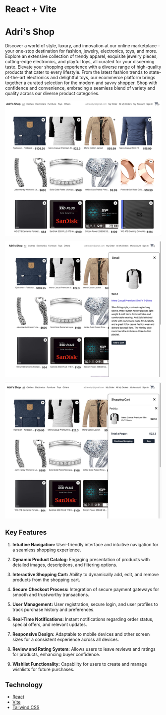 # React + Vite
# Adri's Shop


Discover a world of style, luxury, and innovation at our online marketplace – your one-stop destination for fashion, jewelry, electronics, toys, and more. Explore an extensive collection of trendy apparel, exquisite jewelry pieces, cutting-edge electronics, and playful toys, all curated for your discerning taste. Elevate your shopping experience with a diverse range of high-quality products that cater to every lifestyle. From the latest fashion trends to state-of-the-art electronics and delightful toys, our ecommerce platform brings together a curated selection for the modern and savvy shopper. Shop with confidence and convenience, embracing a seamless blend of variety and quality across our diverse product categories.


![HomePage](imagen1.png)

![Product Detail](imagen2.png)

![Shopping Cart](imagen3.png)


## Key Features
1. **Intuitive Navigation:** User-friendly interface and intuitive navigation for a seamless shopping experience.

2. **Dynamic Product Catalog:** Engaging presentation of products with detailed images, descriptions, and filtering options.

3. **Interactive Shopping Cart:** Ability to dynamically add, edit, and remove products from the shopping cart.

4. **Secure Checkout Process:** Integration of secure payment gateways for smooth and trustworthy transactions.

5. **User Management:** User registration, secure login, and user profiles to track purchase history and preferences.

6. **Real-Time Notifications:** Instant notifications regarding order status, special offers, and relevant updates.

7. **Responsive Design:** Adaptable to mobile devices and other screen sizes for a consistent experience across all devices.

8. **Review and Rating System:** Allows users to leave reviews and ratings for products, enhancing buyer confidence.

9. **Wishlist Functionality:** Capability for users to create and manage wishlists for future purchases.

## Technology

- [React](https://reactjs.org/)
- [Vite](https://vitejs.dev/)
- [Tailwind CSS](https://tailwindcss.com/)